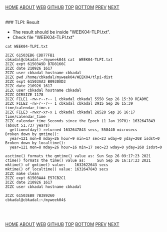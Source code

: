---
---

[HOME](index.md)
[ABOUT](README.md)
[WEB](https://osp4diss.vlsm.org/)
[GITHUB](https://github.com/os2xx/osp4diss/)
[TOP](#)
[BOTTOM](#endofpage)
[PREV](W04-01.md)
[NEXT](W04-03.md)

<br>
### TLPI: Result

* The result should be inside "WEEK04-TLPI.txt".
* Check file "WEEK04-TLPI.txt"

```
cat WEEK04-TLPI.txt

```

```
ZCZC 61503EB6 CDD77FB1
cbkadal@cbkadal:~/myweek04$ cat  WEEK04-TLPI.txt
ZCZC expt 61503A9D B7D8166C
ZCZC date 210926 1617
ZCZC user cbkadal hostname cbkadal
ZCZC pwd /home/cbkadal/myweek04/WEEK04/tlpi-dist
ZCZC expt 61503AA3 B0930AD3
ZCZC date 210926 1617
ZCZC user cbkadal hostname cbkadal
ZCZC DIRSIZE 1178
ZCZC FILE1 -rw-r--r-- 1 cbkadal cbkadal 5558 Sep 26 15:39 README
ZCZC FILE2 -rw-r--r-- 1 cbkadal cbkadal 2915 Sep 26 15:39 time/calendar_time.c
ZCZC FILE3 -rwxr-xr-x 1 cbkadal cbkadal 28528 Sep 26 16:17 time/calendar_time
ZCZC calendar_time Seconds since the Epoch (1 Jan 1970): 1632647843 (about 51.737 years)
  gettimeofday() returned 1632647843 secs, 558440 microsecs
Broken down by gmtime():
  year=121 mon=8 mday=26 hour=9 min=17 sec=23 wday=0 yday=268 isdst=0
Broken down by localtime():
  year=121 mon=8 mday=26 hour=16 min=17 sec=23 wday=0 yday=268 isdst=0

asctime() formats the gmtime() value as: Sun Sep 26 09:17:23 2021
ctime() formats the time() value as:     Sun Sep 26 16:17:23 2021
mktime() of gmtime() value:    1632622643 secs
mktime() of localtime() value: 1632647843 secs
ZCZC make clean
ZCZC expt 61503AA4 E57CB2C1
ZCZC date 210926 1617
ZCZC user cbkadal hostname cbkadal

ZCZC 61503EB8 7B389260
cbkadal@cbkadal:~/myweek04$ 

```

<br id="endofpage"><br>

[HOME](index.md)
[ABOUT](README.md)
[WEB](https://osp4diss.vlsm.org/)
[GITHUB](/https://github.com/os2xx/osp4diss)
[TOP](#)
[BOTTOM](#endofpage)
[PREV](W04-01.md)
[NEXT](W04-03.md)
<br>

